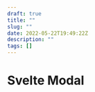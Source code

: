 ```yaml
---
draft: true
title: ""
slug: ""
date: 2022-05-22T19:49:22Z
description: ""
tags: []
---
```


# Svelte Modal